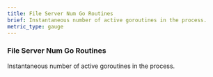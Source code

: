 ```yaml
---
title: File Server Num Go Routines
brief: Instantaneous number of active goroutines in the process.
metric_type: gauge
---
```


### File Server Num Go Routines

Instantaneous number of active goroutines in the process.